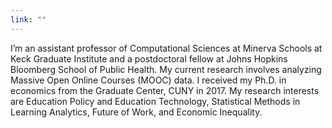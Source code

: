 ```yaml
---
link: ""
---
```


I’m an assistant professor of Computational Sciences at Minerva Schools at Keck Graduate Institute and a postdoctoral fellow at Johns Hopkins Bloomberg School of Public Health. My current research involves analyzing Massive Open Online Courses (MOOC) data. I received my Ph.D. in economics from the Graduate Center, CUNY in 2017. My research interests are Education Policy and Education Technology, Statistical Methods in Learning Analytics, Future of Work, and Economic Inequality.